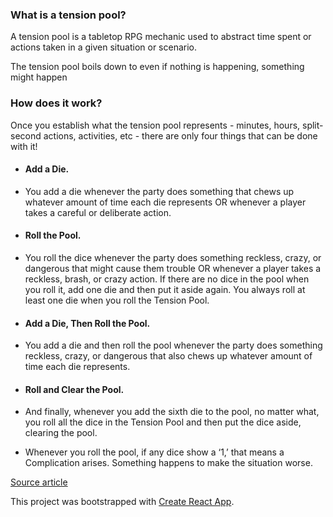 ### What is a tension pool?

A tension pool is a tabletop RPG mechanic used to abstract time spent or actions taken in a given situation or scenario.

The tension pool boils down to even if nothing is happening, something might happen

### How does it work?

Once you establish what the tension pool represents - minutes, hours, split-second actions, activities, etc - there are only four things that can be done with it!

- #### Add a Die.

- You add a die whenever the party does something that chews up whatever amount of time each die represents OR whenever a player takes a careful or deliberate action.

- #### Roll the Pool.

- You roll the dice whenever the party does something reckless, crazy, or dangerous that might cause them trouble OR whenever a player takes a reckless, brash, or crazy action. If there are no dice in the pool when you roll it, add one die and then put it aside again. You always roll at least one die when you roll the Tension Pool.

- #### Add a Die, Then Roll the Pool.

- You add a die and then roll the pool whenever the party does something reckless, crazy, or dangerous that also chews up whatever amount of time each die represents.

- #### Roll and Clear the Pool.

- And finally, whenever you add the sixth die to the pool, no matter what, you roll all the dice in the Tension Pool and then put the dice aside, clearing the pool.

- Whenever you roll the pool, if any dice show a ‘1,’ that means a Complication arises. Something happens to make the situation worse.

[Source article](https://theangrygm.com/making-things-complicated/)

This project was bootstrapped with [Create React App](https://github.com/facebook/create-react-app).
